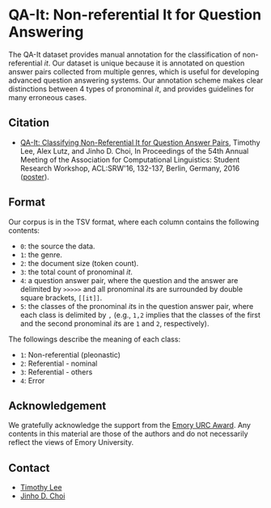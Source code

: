 # QA-It: Non-referential It for Question Answering

The QA-It dataset provides manual annotation for the classification of non-referential *it*.
Our dataset is unique because it is annotated on question answer pairs collected from multiple genres, which is useful for developing advanced question answering systems. Our annotation scheme makes clear distinctions between 4 types of pronominal *it*, and provides guidelines for many erroneous cases.

## Citation

* [QA-It: Classifying Non-Referential It for Question Answer Pairs](http://aclweb.org/anthology/P/P16/P16-3020.pdf), Timothy Lee, Alex Lutz, and Jinho D. Choi, In Proceedings of the 54th Annual Meeting of the Association for Computational Linguistics: Student Research Workshop, ACL:SRW'16, 132-137, Berlin, Germany, 2016 ([poster](https://www.slideshare.net/jchoi7s/classifying-nonreferential-it-for-question-answer-pairs)).

## Format

Our corpus is in the TSV format, where each column contains the following contents:

* `0`: the source the data.
* `1`: the genre.
* `2`: the document size (token count).
* `3`: the total count of pronominal *it*.
* `4`: a question answer pair, where the question and the answer are delimited by `>>>>>` and all pronominal *it*s are surrounded by double square brackets, `[[it]]`.
* `5`: the classes of the pronominal *it*s in the question answer pair, where each class is delimited by `,` (e.g., `1,2` implies that the classes of the first and the second pronominal *it*s are `1` and `2`, respectively).

The followings describe the meaning of each class:

* `1`: Non-referential (pleonastic)
* `2`: Referential - nominal
* `3`: Referential - others
* `4`: Error

## Acknowledgement

We gratefully acknowledge the support from the [Emory URC Award](http://www.urc.emory.edu/grants/urc/awards-2015/interdisciplinary-2015.html). Any contents in this material are those of the authors and do not necessarily reflect the views of Emory University.

## Contact

* [Timothy Lee](https://github.com/tlee54)
* [Jinho D. Choi](https://github.com/jdchoi77)
